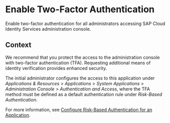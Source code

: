 <!-- loio7003302545d949d1b31874b97a6211f0 -->

# Enable Two-Factor Authentication

Enable two-factor authentication for all administrators accessing SAP Cloud Identity Services administration console.



<a name="loio7003302545d949d1b31874b97a6211f0__context_bkb_j5c_lxb"/>

## Context

We recommend that you protect the access to the administration console with two-factor authentication \(TFA\). Requesting additional means of identity verification provides enhanced security.

The initial administrator configures the access to this application under *Applications & Resources* \> *Applications* \> *System Applications* \> *Administration Console* \> *Authentication and Access*, where the TFA method must be defined as a default authentication rule under *Risk-Based Authentication*.

For more information, see [Configure Risk-Based Authentication for an Application](Operation-Guide/configure-risk-based-authentication-for-an-application-bc52fbf.md#loiobc52fbf3d59447bbb6aa22f80d8b6056).

